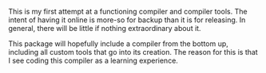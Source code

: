 This is my first attempt at a functioning compiler and compiler tools. The intent of having it online is more-so for backup than it is for releasing. In general, there will be little if nothing extraordinary about it.

This package will hopefully include a compiler from the bottom up, including all custom tools that go into its creation. The reason for this is that I see coding this compiler as a learning experience.